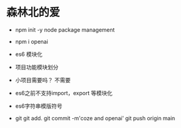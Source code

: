 # 森林北的爱

- npm init -y
 node package management
- npm i openai
- es6 模块化
 - 项目功能模块划分
 - 小项目需要吗？ 不需要
 - es6之前不支持import，export 等模块化
 - es6字符串模版符号

 - git
  git add.
  git commit -m'coze and openai'
  git push origin main